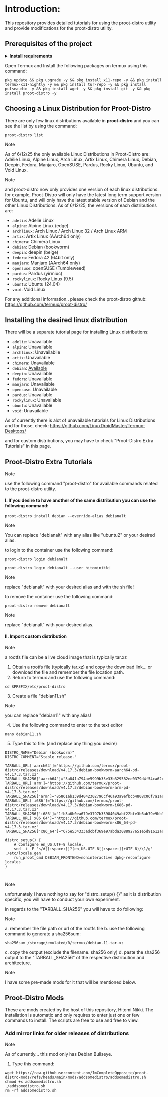 # Introduction:
This repository provides detailed tutorials for using the proot-distro utility and provide modifications for the proot-distro utility.

## Prerequisites of the project
<details><strong><summary>Install requirements</strong></summary>
 
> It is highly encouraged that you download the prerequisites in Github.
 1. <a href="https://github.com/termux/termux-app/releases">Termux</a><br>
 2. <a href="https://github.com/termux/termux-x11/releases">Termux:X11</a><br><hr>
</details>

Open Termux and Install the following packages on termux using this command:
  
```
pkg update && pkg upgrade -y && pkg install x11-repo -y && pkg install termux-x11-nightly -y && pkg install tur-repo -y && pkg install pulseaudio -y && pkg install wget -y && pkg install git -y && pkg install proot-distro -y
```

## Choosing a Linux Distribution for Proot-Distro
There are only few linux distributions available in <strong>proot-distro</strong> and you can see the list by using the command:

```
proot-distro list
```

> [!NOTE]
> As of 6/12/25 the only available Linux Distributions in Proot-Distro are: Adélie Linux, Alpine Linux, Arch Linux, Artix Linux, Chimera Linux, Debian, Deepin, Fedora, Manjaro, OpenSUSE, Pardus, Rocky Linux, Ubuntu, and Void Linux.

> [!NOTE]
> and proot-distro now only provides one version of each linux distributions. for example, Proot-Distro will only have the latest long term support version for Ubuntu, and will only have the latest stable version of Debian and the other Linux Distributions.
> As of 6/12/25, the versions of each distributions are:
> * `adelie`: Adelie Linux
> * `alpine`: Alpine Linux (edge)
> * `archlinux`: Arch Linux / Arch Linux 32 / Arch Linux ARM
> * `artix`: Artix Linux (AArch64 only)
> * `chimera`: Chimera Linux
> * `debian`: Debian (bookworm)
> * `deepin`: deepin (beige)
> * `fedora`: Fedora 42 (64bit only)
> * `manjaro`: Manjaro (AArch64 only)
> * `opensuse`: openSUSE (Tumbleweed)
> * `pardus`: Pardus (yirmiuc)
> * `rockylinux`: Rocky Linux (9.5)
> * `ubuntu`: Ubuntu (24.04)
> * `void`: Void Linux

For any additional information.. please check the proot-distro github: https://github.com/termux/proot-distro/

## Installing the desired linux distribution
There will be a separate tutorial page for installing Linux distributions:
* `adelie`: Unavailable 
* `alpine`: Unavailable
* `archlinux`: Unavailabile
* `artix`: Unavailable
* `chimera`: Unavailable
* `debian`: <a href="/distro-tutorial/debian.md/">Available</a>
* `deepin`: Unavailable
* `fedora`: Unavailable 
* `manjaro`: Unavailable
* `opensuse`: Unavailable
* `pardus`: Unavailable
* `rockylinux`: Unavailable
* `ubuntu`: Unavailable
* `void`: Unavailable

As of currently there is alot of unavailable tutorials for Linux Distributions and for those, check: https://github.com/LinuxDroidMaster/Termux-Desktops/

and for custom distributions, you may have to check "Proot-Distro Extra Tutorials" in this page.

## Proot-Distro Extra Tutorials
> [!NOTE]
> use the following command "proot-distro" for available commands related to the proot-distro utility.

#### I. If you desire to have another of the same distribution you can use the following command:
```
proot-distro install debian --override-alias debianalt
```
> [!NOTE]
> You can replace "debianalt" with any alias like "ubuntu2" or your desired alias.

to login to the container use the following command:
```
proot-distro login debianalt
```
```
proot-distro login debianalt --user hitominikki
```
> [!NOTE]
> replace "debianalt" with your desired alias and with the sh file!

to remove the container use the following command:
```
proot-distro remove debianalt
```
> [!NOTE]
> replace "debianalt" with your desired alias.

#### II. Import custom distribution 
> [!NOTE]
> a rootfs file can be a live cloud image that is typically tar.xz

1. Obtain a rootfs file (typically tar.xz) and copy the download link... or download the file and remember the file location path.
2. Return to termux and use the following command:
```
cd $PREFIX/etc/proot-distro
```
3. Create a file "debian11.sh"
> [!NOTE]
> you can replace "debian11" with any alias!

4. Use the following command to enter to the text editor
```
nano debian11.sh
```
5. Type this to file: (and replace any thing you desire)
```
DISTRO_NAME="Debian (bookworm)"
DISTRO_COMMENT="Stable release."

TARBALL_URL['aarch64']="https://github.com/termux/proot-distro/releases/download/v4.17.3/debian-bookworm-aarch64-pd-v4.17.3.tar.xz"
TARBALL_SHA256['aarch64']="3a841a794ae5999b33e33b329582ed0379d4f54ca62c6ce5a8eb9cff5ef8900b"
TARBALL_URL['arm']="https://github.com/termux/proot-distro/releases/download/v4.17.3/debian-bookworm-arm-pd-v4.17.3.tar.xz"
TARBALL_SHA256['arm']="85861ab139d4042302796cf46a93a9efbcb4808c06f7a1ae5fb71812f4564424"
TARBALL_URL['i686']="https://github.com/termux/proot-distro/releases/download/v4.17.3/debian-bookworm-i686-pd-v4.17.3.tar.xz"
TARBALL_SHA256['i686']="1fb3a6b0ea679e3797b35984049abf22bfe3b6ab79e9bb98cdfc54994712e1e4"
TARBALL_URL['x86_64']="https://github.com/termux/proot-distro/releases/download/v4.17.3/debian-bookworm-x86_64-pd-v4.17.3.tar.xz"
TARBALL_SHA256['x86_64']="675e534333adcbf369e97abda3088927651e5d91612ae5727c52ff2284f4b8c8"

distro_setup() {
	# Configure en_US.UTF-8 locale.
	sed -i -E 's/#[[:space:]]?(en_US.UTF-8[[:space:]]+UTF-8)/\1/g' ./etc/locale.gen
	run_proot_cmd DEBIAN_FRONTEND=noninteractive dpkg-reconfigure locales
}

 
```
> [!NOTE]
> unfortunately I have nothing to say for "distro_setup() {}" as it is distribution specific, you will have to conduct your own experiment.

in regards to the "TARBALL_SHA256" you will have to do following:
> [!NOTE]
a. remember the file path or url of the rootfs file
b. use the following command to generate a sha256sum:
```
sha256sum /storage/emulated/0/termux/debian-11.tar.xz
```
c. copy the output (exclude the filename. sha256 only)
d. paste the sha256 output to the "TARBALL_SHA256" of the respective distribution and architecture.

> [!NOTE]
> I have some pre-made mods for it that will be mentioned below.

## Proot-Distro Mods
These are mods created by the host of this repository, Hitomi Nikki. The installation is automatic and only requires to enter just one or few commands to install. The scripts are free to use and free to view.
### Add mirror links for older releases of distributions
> [!NOTE]
> As of currently... this mod only has Debian Bullseye.
1. Type this command:
```
wget https://raw.githubusercontent.com/ImCompleteOpposite/proot-distro-mods/refs/heads/main/mods/addsomedistro/addsomedistro.sh
chmod +x addsomedistro.sh
./addsomedistro.sh
rm -rf addsomedistro.sh
```
